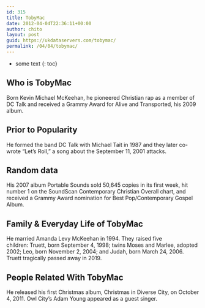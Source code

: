 ```yaml
---
id: 315
title: TobyMac
date: 2012-04-04T22:36:11+00:00
author: chito
layout: post
guid: https://ukdataservers.com/tobymac/
permalink: /04/04/tobymac/
---
```


* some text
{: toc}


## Who is  TobyMac
                  
                  
                  
Born Kevin Michael McKeehan, he pioneered Christian rap as a member of DC Talk and received a Grammy Award for Alive and Transported, his 2009 album.
                  
                
                
                
## Prior to Popularity 
                  
                  
                  
He formed the band DC Talk with Michael Tait in 1987 and they later co-wrote &#8220;Let&#8217;s Roll,&#8221; a song about the September 11, 2001 attacks.
                  
                
                
                
## Random data 
                  
                  
                  
His 2007 album Portable Sounds sold 50,645 copies in its first week, hit number 1 on the SoundScan Contemporary Christian Overall chart, and received a Grammy Award nomination for Best Pop/Contemporary Gospel Album.
                  
                
                
                
## Family & Everyday Life of TobyMac
                  
                  
                  
He married Amanda Levy McKeehan in 1994. They raised five children: Truett, born September 4, 1998; twins Moses and Marlee, adopted 2002; Leo, born November 2, 2004; and Judah, born March 24, 2006. Truett tragically passed away in 2019. 
                  
                
                
                
## People Related With  TobyMac
                  
                  
                  
He released his first Christmas album, Christmas in Diverse City, on October 4, 2011. Owl City&#8217;s Adam Young appeared as a guest singer.
                  
                
              
            
          
          
          
    
    
  
